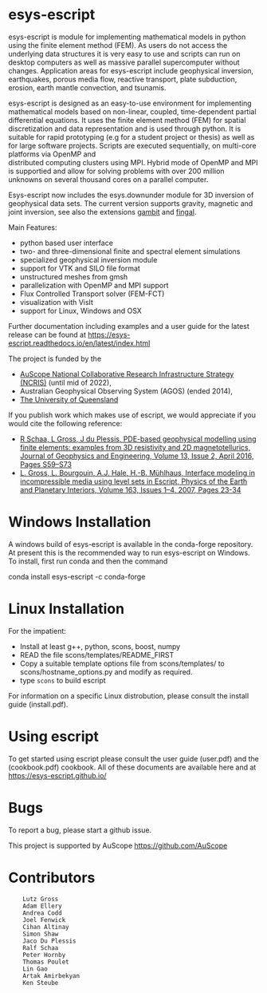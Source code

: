# esys-escript

esys-escript is module for implementing mathematical models in python using the finite element method (FEM). 
As users do not access the underlying data structures it is very easy to use and scripts can run on desktop computers as well as massive 
parallel supercomputer without changes. Application areas for esys-escript include geophysical inversion, earthquakes, porous media flow, reactive transport, plate subduction, erosion, earth mantle convection, and tsunamis.

esys-escript is designed as an easy-to-use environment for implementing mathematical models based on non-linear, coupled, time-dependent partial differential equations. It uses the finite element method (FEM) for spatial discretization and data representation and is used through python.
It is suitable for rapid prototyping (e.g for a student project or thesis) as well as for large software projects. Scripts are executed
sequentially, on multi-core platforms via OpenMP and  
distributed computing clusters using MPI. Hybrid mode of OpenMP and MPI is supportied and allow for 
solving problems with over 200 million unknowns on several thousand cores on a parallel computer.

Esys-escript now includes the esys.downunder module for 3D inversion of geophysical data sets. 
The current version supports gravity, magnetic and joint inversion, see also the extensions [gambit](https://github.com/AndreaCodd/gambit) and [fingal](https://github.com/LutzGross/fingal).


Main Features:

- python based user interface
- two- and three-dimensional finite and spectral element simulations
- specialized geophysical inversion module
- support for VTK and SILO file format
- unstructured meshes from gmsh
- parallelization with OpenMP and MPI support
- Flux Controlled Transport solver (FEM-FCT)
- visualization with VisIt
- support for Linux, Windows and OSX

Further documentation including examples and a user guide for the latest release can be found at
https://esys-escript.readthedocs.io/en/latest/index.html

The project is funded by the
   - [AuScope National Collaborative Research Infrastructure Strategy (NCRIS)](https://www.auscope.org.au/) (until mid of 2022),
   - Australian Geophysical Observing System (AGOS) (ended 2014),
   - [The University of Queensland](https://www.uq.edu.au)

If you publish work which makes use of escript, we would appreciate if you would cite the following reference:

- [R Schaa, L Gross, J du Plessis, PDE-based geophysical modelling using finite elements: examples from 3D resistivity and 2D magnetotellurics, Journal of Geophysics and Engineering, Volume 13, Issue 2, April 2016, Pages S59–S73](https://doi.org/10.1088/1742-2132/13/2/S59)
- [L. Gross, L. Bourgouin, A.J. Hale, H.-B. Mühlhaus,
Interface modeling in incompressible media using level sets in Escript,
Physics of the Earth and Planetary Interiors,
Volume 163, Issues 1–4,
2007,
Pages 23-34](doi:10.1016/j.pepi.2007.04.004)


# Windows Installation

A windows build of esys-escript is available in the conda-forge repository. At present this is the recommended way to run esys-escript on Windows. To install, first run conda and then the command

conda install esys-escript -c conda-forge

# Linux Installation

For the impatient:

- Install at least g++, python, scons, boost, numpy
- READ the file scons/templates/README_FIRST
- Copy a suitable template options file from scons/templates/ to scons/hostname_options.py and modify as required.
- type `scons` to build escript

For information on a specific Linux distrobution, please consult the install guide (install.pdf).

# Using escript

To get started using escript please consult the user guide (user.pdf) and the (cookbook.pdf) cookbook. 
All of these documents are available here and at https://esys-escript.github.io/



# Bugs

To report a bug, please start a github issue.

This project is supported by AuScope
https://github.com/AuScope

# Contributors
        Lutz Gross
        Adam Ellery
        Andrea Codd
        Joel Fenwick
        Cihan Altinay
        Simon Shaw
        Jaco Du Plessis
        Ralf Schaa
        Peter Hornby
        Thomas Poulet
        Lin Gao
        Artak Amirbekyan
        Ken Steube

